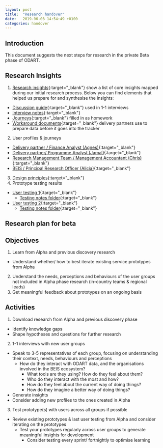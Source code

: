 ```yaml
---
layout: post
title:  "Research handover"
date:   2019-06-03 14:54:49 +0100
categories: handover
---
```



## Introduction

This document suggests the next steps for research in the private Beta phase of ODART.

## Research Insights
1. [Research insights](https://docs.google.com/presentation/d/1FvwfzqlUziGdB5irZctDrwkMluJ6d5RSXXwYj0EaIgY/edit){:target="_blank"}   show a list of core insights mapped during our initial research process. Below you can find elements that helped us prepare for and synthesise the insights:
  * [Discussion guide](https://docs.google.com/document/d/15ChsDQDsrM43WbFOk-x3yO5tfe9lRB3Gq7JDDu4xDAA/edit){:target="_blank"}   used in 1-1 interviews
  * [Interview notes](https://drive.google.com/drive/u/1/folders/1uMeW6qdATd4nbLwdIZPGg_zCg7fT1K_L){:target="_blank"}  
  * [Journeys](https://drive.google.com/drive/u/1/folders/15am3wOdi_avLLJOqPXyaBRSzZLEO7xM7){:target="_blank"}   filled in as homework
  * [Workaround documents](https://drive.google.com/drive/u/1/folders/15am3wOdi_avLLJOqPXyaBRSzZLEO7xM7){:target="_blank"}   delivery partners use to prepare data before it goes into the tracker
2. User profiles & journeys
  * [Delivery partner / Finance Analyst (Agnes)](https://preview.uxpin.com/6b38490cf0b2cc33d2124da4e4e4f7698e637e28#/pages/109376101/simulate/sitemap?mode=i){:target="_blank"}  
  * [Delivery partner/ Programme Analyst (Jamal)](https://preview.uxpin.com/6b38490cf0b2cc33d2124da4e4e4f7698e637e28#/pages/110156074/simulate/sitemap?mode=i){:target="_blank"}  
  * [Research Management Team / Management Accountant (Chris)](https://preview.uxpin.com/6b38490cf0b2cc33d2124da4e4e4f7698e637e28#/pages/110213659/simulate/sitemap?mode=i){:target="_blank"}  
  * [BEIS / Principal Research Officer (Alicia)](https://preview.uxpin.com/6b38490cf0b2cc33d2124da4e4e4f7698e637e28#/pages/110283786/simulate/sitemap?mode=i){:target="_blank"}  
3. [Design principles](https://docs.google.com/presentation/d/1S2SDCGazIVBcVF7uRRoed4mjgJSyHAV4SKK-jW5xA6s/edit){:target="_blank"}  
4. Prototype testing results
  * [User testing 1](https://docs.google.com/presentation/d/1tgnY_89uhY8XgPwoPh1NNrq_cpolmDd7XqjUYnqqg-s/edit){:target="_blank"}  
    * [Testing notes folder](https://drive.google.com/drive/u/1/folders/1U95pVJG5eW2ccEjnq9ydrtsuRFCwg-cf){:target="_blank"}  
  * [User testing 2](https://docs.google.com/presentation/d/18UXE_y1NiXUZnDVTAt0vspQwSX30KIIry973XWMwHaA/edit){:target="_blank"}  
    * [Testing notes folder](https://drive.google.com/drive/u/1/folders/130Jr652enV6JWFQ-1T1BCDzh1Im55czR){:target="_blank"}  


## Research plan for beta

## Objectives

1. Learn from Alpha and previous discovery research
  * Understand whether/ how to best iterate existing service prototypes from Alpha
2. Understand the needs, perceptions and behaviours of the user groups not included in Alpha phase research (in-country teams & regional leads)
3. Get meaningful feedback about prototypes on an ongoing basis

## Activities

1. Download research from Alpha and previous discovery phase
  * Identify knowledge gaps
  * Shape hypotheses and questions for further research

2. 1-1 interviews with new user groups
  * Speak to 3-5 representatives of each group, focusing on understanding their context, needs, behaviours and perceptions
    * How do they interact with ODART data, and the organisations involved in the BEIS ecosystem?
      * What tools are they using? How do they feel about them?
      * Who do they interact with the most and how?
      * How do they feel about the current way of doing things?
      * How do they imagine a better way of doing things?
  * Generate insights
  * Consider adding new profiles to the ones created in Alpha

3. Test prototype(s) with users across all groups if possible
  * Review existing prototypes & last user testing from Alpha and consider iterating on the prototypes
    * Test your prototypes regularly across user groups to generate meaningful insights for development
      * Consider testing every sprint/ fortnightly to optimise learning
